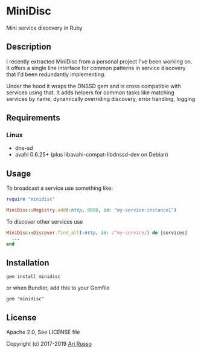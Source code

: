 # MiniDisc

Mini service discovery in Ruby

## Description

I recently extracted MiniDisc from a personal project I've been working on. It offers a single line interface for common patterns in service discovery that I'd been redundantly implementing.

Under the hood it wraps the DNSSD gem and is cross compatible with services using that.  It adds helpers for common tasks like matching services by name, dynamically overriding discovery, error handling, logging

## Requirements

### Linux

* dns-sd
* avahi 0.6.25+ (plus libavahi-compat-libdnssd-dev on Debian)

## Usage

To broadcast a service use something like:

```ruby
require "minidisc"

MiniDisc::Registry.add(:http, 8080, id: "my-service-instance1")
```

To discover other services use

```ruby
MiniDisc::Discover.find_all(:http, id: /^my-service/) do |services|
  ...
end
```

## Installation

`gem install minidisc`

or when Bundler, add this to your Gemfile

`gem "minidisc"`

## License

Apache 2.0, See LICENSE file

Copyright (c) 2017-2019 [Ari Russo](http://arirusso.com)

